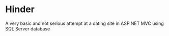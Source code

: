# Hinder

A very basic and not serious attempt at a dating site in ASP.NET MVC using SQL Server database
